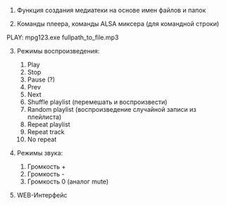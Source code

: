 1. Функция создания медиатеки на основе имен файлов и папок


2. Команды плеера, команды ALSA миксера (для командной строки)

PLAY: mpg123.exe fullpath_to_file.mp3




3. Режимы воспроизведения:
    1. Play
    2. Stop
    3. Pause (?)
    3. Prev
    4. Next
    5. Shuffle playlist (перемешать и воспроизвести)
    6. Random playlist (воспроизведение случайной записи из плейлиста)
    7. Repeat playlist
    8. Repeat track
    9. No repeat

3. Режимы звука:
    1. Громкость +
    2. Громкость -
    3. Громкость 0 (аналог mute)
    


90. WEB-Интерфейс